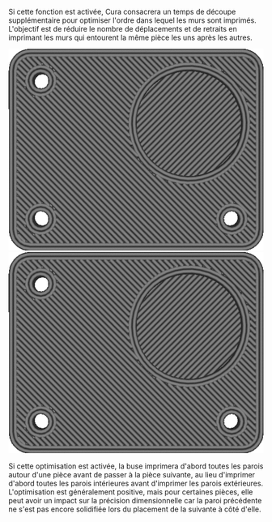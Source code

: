 Si cette fonction est activée, Cura consacrera un temps de découpe supplémentaire pour optimiser l'ordre dans lequel les murs sont imprimés. L'objectif est de réduire le nombre de déplacements et de retraits en imprimant les murs qui entourent la même pièce les uns après les autres.

![Optimisation désactivée](../../../articles/images/optimize_wall_printing_order_disabled.gif)
![Optimisation activée](../../../articles/images/optimize_wall_printing_order_enabled.gif)

Si cette optimisation est activée, la buse imprimera d'abord toutes les parois autour d'une pièce avant de passer à la pièce suivante, au lieu d'imprimer d'abord toutes les parois intérieures avant d'imprimer les parois extérieures. L'optimisation est généralement positive, mais pour certaines pièces, elle peut avoir un impact sur la précision dimensionnelle car la paroi précédente ne s'est pas encore solidifiée lors du placement de la suivante à côté d'elle.
